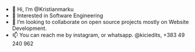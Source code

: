 - 👋 Hi, I’m @Kristianmarku
- 👀 Interested in Software Engineering
- 💞️ I’m looking to collaborate on open source projects mostly on Website Development.
- 📫 You can reach me by instagram, or whatsapp. 
  @kiciedits, +383 49 240 962

<!---
Kristianmarku/Kristianmarku is a ✨ special ✨ repository because its `README.md` (this file) appears on your GitHub profile.
You can click the Preview link to take a look at your changes.
--->
